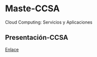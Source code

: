 # Maste-CCSA
Cloud Computing: Servicios y Aplicaciones

## Presentación-CCSA

[Enlace](https://javierfrereq.github.io/Maste-CCSA/)
